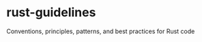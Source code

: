 rust-guidelines
===============

Conventions, principles, patterns, and best practices for Rust code
